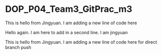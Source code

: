 # DOP_P04_Team3_GitPrac_m3

This is hello from Jingyuan. I am adding a new line of code here

Hello again. I am here to add in a second line. I am jingyuan

This is hello from Jingyuan. I am adding a new line of code here for direct branch push
